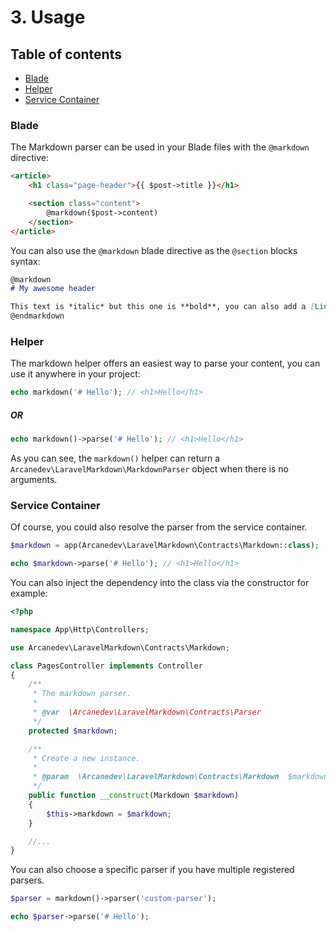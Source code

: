 # 3. Usage

## Table of contents

  * [Blade](#blade)
  * [Helper](#helper)
  * [Service Container](#service-container)

### Blade

The Markdown parser can be used in your Blade files with the `@markdown` directive:

```html
<article>
    <h1 class="page-header">{{ $post->title }}</h1>

    <section class="content">
        @markdown($post->content)
    </section>
</article>
```

You can also use the `@markdown` blade directive as the `@section` blocks syntax:

```markdown
@markdown
# My awesome header

This text is *italic* but this one is **bold**, you can also add a [Link](http://www.example.com).
@endmarkdown
```

### Helper

The markdown helper offers an easiest way to parse your content, you can use it anywhere in your project:

```php
echo markdown('# Hello'); // <h1>Hello</h1>
```

##### OR

```php
echo markdown()->parse('# Hello'); // <h1>Hello</h1>
```

As you can see, the `markdown()` helper can return a `Arcanedev\LaravelMarkdown\MarkdownParser` object when there is no arguments.

### Service Container

Of course, you could also resolve the parser from the service container.

```php
$markdown = app(Arcanedev\LaravelMarkdown\Contracts\Markdown::class);

echo $markdown->parse('# Hello'); // <h1>Hello</h1>
```

You can also inject the dependency into the class via the constructor for example:

```php
<?php

namespace App\Http\Controllers;

use Arcanedev\LaravelMarkdown\Contracts\Markdown;

class PagesController implements Controller
{
    /**
     * The markdown parser.
     *
     * @var  \Arcanedev\LaravelMarkdown\Contracts\Parser
     */
    protected $markdown;

    /**
     * Create a new instance.
     *
     * @param  \Arcanedev\LaravelMarkdown\Contracts\Markdown  $markdown
     */
    public function __construct(Markdown $markdown)
    {
        $this->markdown = $markdown;
    }

    //...
}
```

You can also choose a specific parser if you have multiple registered parsers.

```php
$parser = markdown()->parser('custom-parser');

echo $parser->parse('# Hello');
```

